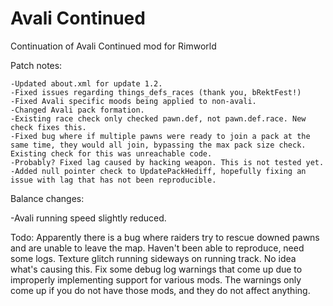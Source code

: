 # Avali Continued
 Continuation of Avali Continued mod for Rimworld
 
 Patch notes:
 
 	-Updated about.xml for update 1.2.
	-Fixed issues regarding things_defs_races (thank you, bRektFest!)
	-Fixed Avali specific moods being applied to non-avali.
	-Changed Avali pack formation.
	-Existing race check only checked pawn.def, not pawn.def.race. New check fixes this.
	-Fixed bug where if multiple pawns were ready to join a pack at the same time, they would all join, bypassing the max pack size check. Existing check for this was unreachable code.
	-Probably? Fixed lag caused by hacking weapon. This is not tested yet.
	-Added null pointer check to UpdatePackHediff, hopefully fixing an issue with lag that has not been reproducible.

Balance changes:

-Avali running speed slightly reduced.


Todo:
Apparently there is a bug where raiders try to rescue downed pawns and are unable to leave the map. Haven't been able to reproduce, need some logs.
Texture glitch running sideways on running track. No idea what's causing this.
Fix some debug log warnings that come up due to improperly implementing support for various mods. The warnings only come up if you do not have those mods, and they do not affect anything.

